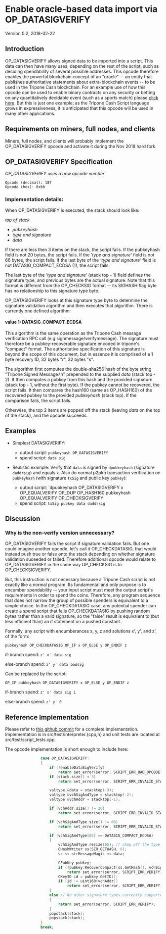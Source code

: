 # Enable oracle-based data import via OP_DATASIGVERIFY

Version 0.2, 2018-02-22

## Introduction

OP_DATASIGVERIFY allows signed data to be imported into a script.  This data can then have many uses, depending on the rest of the script, such as deciding spendability of several possible addresses.  This opcode therefore enables the powerful blockchain concept of an "oracle" -- an entity that publishes authoritative statements about extra-blockchain events -- to be used in the Tripone Cash blockchain.  For an example use of how this opcode can be used to enable binary contracts on any security or betting on any quantitatively decidable event (such as a sports match) please [click here](https://medium.com/@g.andrew.stone/tripone-scripting-applications-decision-based-spending-8e7b93d7bdb9).  But this is just one example; as the Tripone Cash Script language grows in expressiveness, it is anticipated that this opcode will be used in many other applications.

## Requirements on miners, full nodes, and clients

Miners, full nodes, and clients will probably implement the OP_DATASIGVERIFY opcode and activate it during the Nov 2018 hard fork.

## OP_DATASIGVERIFY Specification

*OP_DATASIGVERIFY uses a new opcode number*

    Opcode (decimal): 187
    Opcode (hex): 0xbb

### Implementation details:
When OP_DATASIGVERIFY is executed, the stack should look like:

*top of stack*
* *pubkeyhash*
* *type and signature*
* *data*

If there are less then 3 items on the stack, the script fails.  If the pubkeyhash field is not 20 bytes, the script fails.  If the *'type and signature'* field is not 66 bytes, the script fails.  If the last byte of the *'type and signature'* field is not DATASIG_COMPACT_ECDSA (1), the script fails.

The last byte of the *'type and signature'* (stack top - 1) field defines the signature type, and previous bytes are the actual signature.  Note that this format is different from the OP_CHECKSIG format -- its SIGHASH flag byte has no relationship to this signature type byte.

OP_DATASIGVERIFY looks at this signature type byte to determine the signature validation algorithm and then executes that algorithm.  There is currently one defined algorithm:

#### value 1: DATASIG_COMPACT_ECDSA

This algorithm is the same operation as the Tripone Cash message verification RPC call (e.g signmessage/verifymessage).  The signature must therefore be a pubkey-recoverable signature encoded in tripone's "compact" format.  The authoritative specification of this signature is beyond the scope of this document, but in essence it is comprised of a 1 byte recovery ID, 32 bytes "r", 32 bytes "s".

The algorithm first computes the double-sha256 hash of the byte string "Tripone Signed Message:\n" prepended to the supplied *data* (stack top - 2).  It then computes a pubkey from this hash and the provided signature (stack top - 1, without the first byte).  If the pubkey cannot be recovered, the script fails.  It then compares the hash160 (same as OP_HASH160) of the recovered pubkey to the provided *pubkeyhash* (stack top).  If the comparison fails, the script fails.

Otherwise, the top 2 items are popped off the stack (leaving *data* on the top of the stack), and the opcode succeeds.

## Examples

* Simplest DATASIGVERIFY:
  * output script:  `pubkeyhash OP_DATASIGVERIFY`
  * spend script: `data sig`

* Realistic example: Verify that `data` is signed by `dpubkeyhash` (signature `daddrsig`) and equals `x`.  Also do normal p2pkh transaction verification on `pubkeyhash` (with signature `txSig` and public key `pubkey`):
  * output script: `dpubkeyhash OP_DATASIGVERIFY x OP_EQUALVERIFY OP_DUP OP_HASH160 pubkeyhash OP_EQUALVERIFY OP_CHECKSIGVERIFY
  * spend script: `txSig pubkey data daddrsig`

## Discussion

### Why is the non-verify version unnecessary?

OP_DATASIGVERIFY fails the script if signature validation fails.  But one could imagine another opcode, let's call it OP_CHECKDATASIG, that would instead push true or false onto the stack depending on whether signature validation suceeded or failed.  Therefore additional opcode would relate to OP_DATASIGVERIFY in the same way OP_CHECKSIG is to OP_CHECKSIGVERIFY.

But, this instruction is not necessary because a Tripone Cash script is not exactly like a normal program.  Its fundamental and only purpose is to encumber spendability -- your input script must meet the output script's requirements in order to spend the coins.  Therefore, any program sequence that does not narrow the group of possible spenders is equivalent to a simple choice.  In the OP_CHECKDATASIG case, any potential spender can create a spend script that fails OP_CHECKDATASIG by pushing random bytes rather than a valid signature, so the "false" result is equivalent to (but less efficient than) an if statement on a pushed constant.

Formally, any script with encumberances x, y, z and solutions x', y', and z', of the form:

`pubkeyhash OP_CHECKDATASIG OP_IF x OP_ELSE y OP_ENDIF z`

if-branch spend: `z' x' data sig`

else-branch spend: `z' y' data badsig`

Can be replaced by the script:

`OP_IF pubkeyhash OP_DATASIGVERIFY x OP_ELSE y OP_ENDIF z`

if-branch spend:  `z' x' data sig 1`

else-branch spend: `z' y' 0`


## Reference Implementation

Please refer to [this github commit](https://github.com/TripOne/TripOne/commit/1bf53307cab5d96076721ef5a238a63b03aca07d) for a complete implementation.  Implementation is in src/test/interpreter.{cpp,h} and unit tests are located at src/test/script_tests.cpp.

The opcode implementation is short enough to include here:
```c++
                case OP_DATASIGVERIFY:
                {
                    if (!enableDataSigVerify)
                        return set_error(serror, SCRIPT_ERR_BAD_OPCODE);
                    if (stack.size() < 3)
                        return set_error(serror, SCRIPT_ERR_INVALID_STACK_OPERATION);

                    valtype &data = stacktop(-3);
                    valtype &vchSigAndType = stacktop(-2);
                    valtype &vchAddr = stacktop(-1);

                    if (vchAddr.size() != 20)
                        return set_error(serror, SCRIPT_ERR_INVALID_STACK_OPERATION);

                    if (vchSigAndType.size() != 66)
                        return set_error(serror, SCRIPT_ERR_INVALID_STACK_OPERATION);

                    if (vchSigAndType[65] == DATASIG_COMPACT_ECDSA)
                    {
                        vchSigAndType.resize(65); // chop off the type byte
                        CHashWriter ss(SER_GETHASH, 0);
                        ss << strMessageMagic << data;

                        CPubKey pubkey;
                        if (!pubkey.RecoverCompact(ss.GetHash(), vchSigAndType))
                            return set_error(serror, SCRIPT_ERR_VERIFY);
                        CKeyID id = pubkey.GetID();
                        if (id != uint160(vchAddr))
                            return set_error(serror, SCRIPT_ERR_VERIFY);
                    }
                    else // No other signature types currently supported
                    {
                        return set_error(serror, SCRIPT_ERR_VERIFY);
                    }
                    popstack(stack);
                    popstack(stack);
                }
                break;

```


